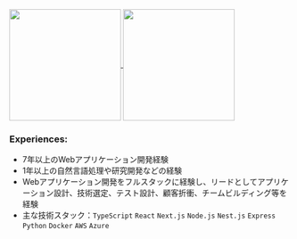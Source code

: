 <a href="https://github.com/anuraghazra/github-readme-stats">
  <img height=200 align="center" src="https://github-readme-stats.vercel.app/api?username=LeftLetter&card_width=400" />
</a>
<a href="https://github.com/anuraghazra/github-readme-stats">
  <img height=200 align="center" src="https://github-readme-stats.vercel.app/api/top-langs/?username=LeftLetter&layout=compact&langs_count=7&card_width=400" />
</a>


### Experiences:
- 7年以上のWebアプリケーション開発経験
- 1年以上の自然言語処理や研究開発などの経験
- Webアプリケーション開発をフルスタックに経験し、リードとしてアプリケーション設計、技術選定、テスト設計、顧客折衝、チームビルディング等を経験
- 主な技術スタック：`TypeScript` `React` `Next.js` `Node.js` `Nest.js` `Express` `Python` `Docker` `AWS` `Azure` 
